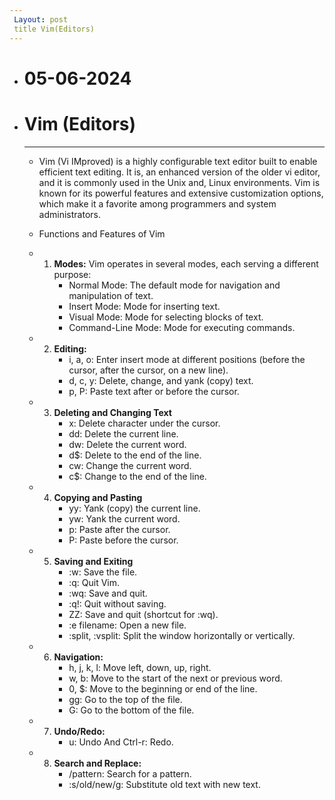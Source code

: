 ```yaml
---
 Layout: post
 title Vim(Editors)
---
```


- # 05-06-2024

- # **Vim (Editors)**
   
   ---
    - Vim (Vi IMproved) is a highly configurable text editor built to enable efficient text editing.
      It is, an enhanced version of the older vi editor, and it is commonly used in the Unix and,
      Linux environments. Vim is known for its powerful features and extensive customization options,
      which make it a favorite among programmers and system administrators.

    - Functions and Features of Vim 
     - 1. **Modes:** Vim operates in several modes, each serving a different purpose:
           - Normal Mode: The default mode for navigation and manipulation of text.
           - Insert Mode: Mode for inserting text.
           - Visual Mode: Mode for selecting blocks of text.
           - Command-Line Mode: Mode for executing commands.

     - 2. **Editing:**
           - i, a, o: Enter insert mode at different positions (before the cursor, after the cursor, on a new line).
           - d, c, y: Delete, change, and yank (copy) text.
           - p, P: Paste text after or before the cursor.

     - 3. **Deleting and Changing Text**
           - x: Delete character under the cursor.
           - dd: Delete the current line.
           - dw: Delete the current word.
           - d$: Delete to the end of the line.
           - cw: Change the current word.
           - c$: Change to the end of the line.

     - 4. **Copying and Pasting**
           - yy: Yank (copy) the current line. 
           - yw: Yank the current word.
           - p: Paste after the cursor.
           - P: Paste before the cursor.

     - 5. **Saving and Exiting**
           - :w: Save the file.
           - :q: Quit Vim.
           - :wq: Save and quit.
           - :q!: Quit without saving.
           - ZZ: Save and quit (shortcut for :wq).
           - :e filename: Open a new file.
           - :split, :vsplit: Split the window horizontally or vertically.


     - 6. **Navigation:**
           - h, j, k, l: Move left, down, up, right. 
           - w, b: Move to the start of the next or previous word.
           - 0, $: Move to the beginning or end of the line.
           - gg: Go to the top of the file.
           - G: Go to the bottom of the file.

     - 7. **Undo/Redo:**
           - u: Undo And Ctrl-r: Redo.

     - 8. **Search and Replace:**
          - /pattern: Search for a pattern.
          - :s/old/new/g: Substitute old text with new text.
